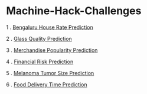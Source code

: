 # Machine-Hack-Challenges

1 . [Bengaluru House Rate Prediction](https://machinehack.com/hackathons/predicting_house_prices_in_bengaluru/overview)

2 . [Glass Quality Prediction](https://machinehack.com/hackathons/glass_quality_prediction_weekend_hackathon_6/overview)

3 . [Merchandise Popularity Prediction](https://machinehack.com/hackathons/merchandise_popularity_prediction_challenge/overview)

4 . [Financial Risk Prediction](https://machinehack.com/hackathons/financial_risk_prediction_weekend_hackathon_5/overview)

5 . [Melanoma Tumor Size Prediction](https://machinehack.com/hackathons/melanoma_tumor_size_prediction_weekend_hackathon_15/overview)

6 . [Food Delivery Time Prediction](https://machinehack.com/hackathons/predicting_food_delivery_time_hackathon_by_ims_proschool/overview)
